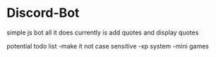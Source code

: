 # Discord-Bot
simple js bot
all it does currently is add quotes and display quotes

potential todo list
-make it not case sensitive
-xp system
-mini games
